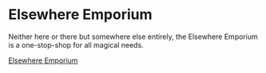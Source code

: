 # Elsewhere Emporium

Neither here or there but somewhere else entirely, the Elsewhere Emporium is a one-stop-shop for all magical needs. 

[Elsewhere Emporium](https://elsewhere-emporium.netlify.app/)
